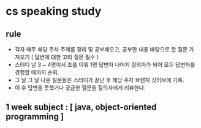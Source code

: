 # cs speaking study

## rule
- 각자 매주 해당 주차 주제를 정리 및 공부해오고, 공부한 내용 바탕으로 할 질문 가져오기 ( 답변에 대한 꼬리 질문 필수 )
- 스터디 날 3 ~ 4명이서 조를 이뤄 1명 답변자 나머지 질의자가 되어 모두 답변자를 경험할 때까지 순회.
- 그 날 그 날 나온 질문들은 스터디가 끝난 후 해당 주차 브랜치 깃허브에 기록.
- 이 후 답변을 못했거나 궁금한 질문을 질의자에게 리뷰한다.

## 1 week subject : [ java, object-oriented programming ] 


